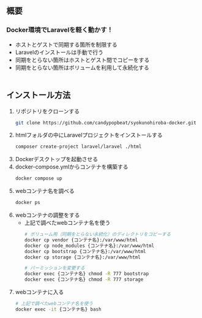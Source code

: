 ## 概要
### Docker環境でLaravelを軽く動かす！
- ホストとゲストで同期する箇所を制限する
- Laravelのインストールは手動で行う
- 同期をとらない箇所はホストとゲスト間でコピーをする
- 同期をとらない箇所はボリュームを利用して永続化する
<br><br>

## インストール方法
1. リポジトリをクローンする
   ```bash
   git clone https://github.com/candypopbeat/syokunohiroba-docker.git
   ```
1. htmlフォルダの中にLaravelプロジェクトをインストールする
   ```bash
   composer create-project laravel/laravel ./html
   ```
1. Dockerデスクトップを起動させる
2. docker-compose.ymlからコンテナを構築する
   ```bash
   docker compose up
   ```
1. webコンテナ名を調べる
   ```bash
   docker ps
   ```
1. webコンテナの調整をする
   - 上記で調べたwebコンテナ名を使う
      ```bash
      # ボリューム用（同期をとらない永続化）のディレクトリをコピーする
      docker cp vendor {コンテナ名}:/var/www/html
      docker cp node_modules {コンテナ名}:/var/www/html
      docker cp bootstrap {コンテナ名}:/var/www/html
      docker cp storage {コンテナ名}:/var/www/html

      # パーミッションを変更する
      docker exec {コンテナ名} chmod -R 777 bootstrap
      docker exec {コンテナ名} chmod -R 777 storage
      ```
2. webコンテナに入る
   ```bash
   # 上記で調べたwebコンテナ名を使う
   docker exec -it {コンテナ名} bash
   ```
<br><br>